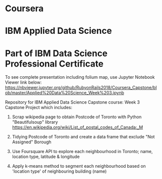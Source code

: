 # Coursera
# IBM Applied Data Science
# Part of IBM Data Science Professional Certificate

To see complete presentation including folium map, use Jupyter Notebook Viewer link below:
https://nbviewer.jupyter.org/github/RubyonRails2018/Coursera_Capstone/blob/master/Applied%20Data%20Science_Week%203.ipynb

Repository for IBM Applied Data Science Capstone course:
Week 3 Capstone Project which includes:

1. Scrap wikipedia page to obtain Postcode of Toronto with Python "Beautifulsoup" library
https://en.wikipedia.org/wiki/List_of_postal_codes_of_Canada:_M

2. Tidying Postcode of Toronto and create a data frame that exclude "Not Assigned" Borough

3. Use Foursquare API to explore each neighbourhood in Toronto; name, location type, latitude & longitude

4. Apply k-means method to segment each neighbourhood based on 'location type' of neighbouring building (name)
